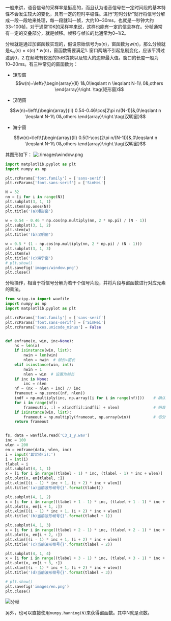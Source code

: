 一般来讲，语音信号的采样率是挺高的，而且认为语音信号在一定时间段的基本特性不会发生较大的变化，具有一定的短时平稳性。进行“短时分析”就行将信号分解成一段一段地来处理，每一段就叫一帧，大约10~30ms，也就是一秒钟大约33~100帧，对于通常10K的采样率来说，这样也能有一定的信息存在。分帧通常有一定的交叠部分，就是帧移。帧移与帧长的比通常为0~1/2。

分帧就是通过加窗函数实现的，假设原始信号为$s(n)$，窗函数为$w(n)$，那么分帧就是$s_w(n)=s(n)*w(n)$，窗函数需要满足1. 窗口两端不引起急剧变化，应该平滑过渡到0，2.在频域有较宽的3dB贷款以及较大的边带最大值。窗口的长度一般为10~20ms。有三种常见的窗函数为：
 - 矩形窗
$$w(n)=\left\{\begin{array}{ll}
    1&,0\leqslant n \leqslant N-1\\
    0&,others
\end{array}\right. \tag{矩形窗}$$

 - 汉明窗

$$w(n)=\left\{\begin{array}{ll}
    0.54-0.46\cos[2\pi n/(N-1)]&,0\leqslant n \leqslant N-1\\
    0&,others
\end{array}\right.\tag{汉明窗}$$

 - 海宁窗

$$w(n)=\left\{\begin{array}{ll}
    0.5(1-\cos(2\pi n/(N-1)))&,0\leqslant n \leqslant N-1\\
    0&,others
\end{array}\right.\tag{汉明窗}$$

其图形如下：
![.\images\window.png](images/window.png)

~~~py
import matplotlib.pyplot as plt
import numpy as np

plt.rcParams['font.family'] = ['sans-serif']
plt.rcParams['font.sans-serif'] = ['SimHei']

N = 32
nn = [i for i in range(N)]
plt.subplot(3, 1, 1)
plt.stem(np.ones(N))
plt.title('(a)矩形窗')

w = 0.54 - 0.46 * np.cos(np.multiply(nn, 2 * np.pi) / (N - 1))
plt.subplot(3, 1, 2)
plt.stem(w)
plt.title('(b)汉明窗')

w = 0.5 * (1 - np.cos(np.multiply(nn, 2 * np.pi) / (N - 1)))
plt.subplot(3, 1, 3)
plt.stem(w)
plt.title('(c)海宁窗')
# plt.show()
plt.savefig('images/window.png')
plt.close()
~~~

分帧操作，相当于将信号分解为若干个信号片段，并将片段与窗函数进行对应元素的乘法。
~~~py
from scipy.io import wavfile
import numpy as np
import matplotlib.pyplot as plt

plt.rcParams['font.family'] = ['sans-serif']
plt.rcParams['font.sans-serif'] = ['SimHei']
plt.rcParams['axes.unicode_minus'] = False


def enframe(x, win, inc=None):
    nx = len(x)
    if isinstance(win, list):
        nwin = len(win)
        nlen = nwin  # 帧长=窗长
    elif isinstance(win, int):
        nwin = 1
        nlen = win  # 设置为帧长
    if inc is None:
        inc = nlen
    nf = (nx - nlen + inc) // inc
    frameout = np.zeros((nf, nlen))
    indf = np.multiply(inc, np.array([i for i in range(nf)]))    # 确认每一帧的起始下标
    for i in range(nf):
        frameout[i, :] = x[indf[i]:indf[i] + nlen]               # 吧音频按照分帧信息预先切分
    if isinstance(win, list):
        frameout = np.multiply(frameout, np.array(win))          # 切分好的音频信号分别乘上窗函数
    return frameout


fs, data = wavfile.read('C3_1_y.wav')
inc = 100
wlen = 200
en = enframe(data, wlen, inc)
i = input('其实帧(i):')
i = int(i)
tlabel = i
plt.subplot(4, 1, 1)
x = [i for i in range((tlabel - 1) * inc, (tlabel - 1) * inc + wlen)]
plt.plot(x, en[tlabel, :])
plt.xlim([(i - 1) * inc + 1, (i + 2) * inc + wlen])
plt.title('(a)当前波形帧号{}'.format(tlabel))

plt.subplot(4, 1, 2)
x = [i for i in range((tlabel + 1 - 1) * inc, (tlabel + 1 - 1) * inc + wlen)]
plt.plot(x, en[i + 1, :])
plt.xlim([(i - 1) * inc + 1, (i + 2) * inc + wlen])
plt.title('(b)当前波形帧号{}'.format(tlabel + 1))

plt.subplot(4, 1, 3)
x = [i for i in range((tlabel + 2 - 1) * inc, (tlabel + 2 - 1) * inc + wlen)]
plt.plot(x, en[i + 2, :])
plt.xlim([(i - 1) * inc + 1, (i + 2) * inc + wlen])
plt.title('(c)当前波形帧号{}'.format(tlabel + 2))

plt.subplot(4, 1, 4)
x = [i for i in range((tlabel + 3 - 1) * inc, (tlabel + 3 - 1) * inc + wlen)]
plt.plot(x, en[i + 3, :])
plt.xlim([(i - 1) * inc + 1, (i + 2) * inc + wlen])
plt.title('(d)当前波形帧号{}'.format(tlabel + 3))

# plt.show()
plt.savefig('images/en.png')
plt.close()

~~~

![分帧](images/en.png)

另外，也可以直接使用`numpy.hanning(N)`来获得窗函数。其中N就是点数。

